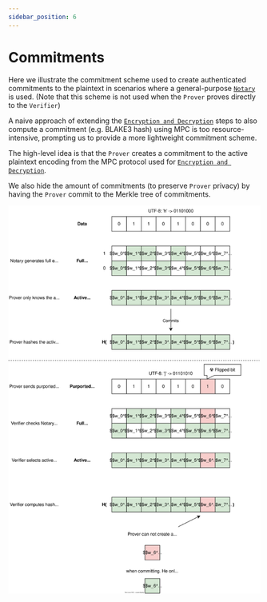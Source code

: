 ```yaml
---
sidebar_position: 6
---
```

# Commitments

Here we illustrate the commitment scheme used to create authenticated commitments to the plaintext in scenarios where a general-purpose [`Notary`](../intro.md#tls-verification-with-a-general-purpose-notary) is used. (Note that this scheme is not used when the `Prover` proves directly to the `Verifier`)

A naive approach of extending the [`Encryption and Decryption`](../protocol/mpc-tls/encryption.md) steps to also compute a commitment (e.g. BLAKE3 hash) using MPC is too resource-intensive, prompting us to provide a more lightweight commitment scheme.

The high-level idea is that the `Prover` creates a commitment to the active plaintext encoding from the MPC protocol used for [`Encryption and Decryption`](../protocol/mpc-tls/encryption.md).

We also hide the amount of commitments (to preserve `Prover` privacy) by having the `Prover` commit to the Merkle tree of commitments.


![Commitment](../diagrams/encoding_commitment.svg)